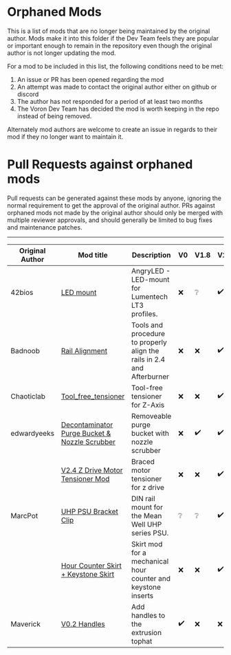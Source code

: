 # Orphaned Mods

This is a list of mods that are no longer being maintained by the original author. Mods make it into this folder if the Dev Team feels they are popular or important enough to remain in the repository even though the original author is not longer updating the mod.

For a mod to be included in this list, the following conditions need to be met:
1. An issue or PR has been opened regarding the mod
2. An attempt was made to contact the original author either on github or discord
3. The author has not responded for a period of at least two months
4. The Voron Dev Team has decided the mod is worth keeping in the repo instead of being removed.

Alternately mod authors are welcome to create an issue in regards to their mod if they no longer want to maintain it.

# Pull Requests against orphaned mods
Pull requests can be generated against these mods by anyone, ignoring the normal requirement to get the approval of the original author. PRs against orphaned mods not made by the original author should only be merged with multiple reviewer approvals, and should generally be limited to bug fixes and maintenance patches.

---

| Original Author | Mod title | Description | V0 | V1.8 | V2.4 | VSW | Trident |
| --- | --- | --- | --- | --- | --- | --- | --- |
| 42bios |[LED mount](./42bios/LED_mount)|AngryLED - LED-mount for Lumentech LT3 profiles. |:x:|:grey_question:|:heavy_check_mark:|:x:|
| Badnoob |[Rail Alignment](./Badnoob/Rail_Alignment)|Tools and procedure to properly align the rails in 2.4 and Afterburner|:x:|:x:|:heavy_check_mark:|:x:|
| Chaoticlab | [Tool_free_tensioner](./Chaoticlab/Tool_free_tensioner) | Tool-free tensioner for Z-Axis | :x: | :x: | :heavy_check_mark: | :x: |
|edwardyeeks |[Decontaminator Purge Bucket & Nozzle Scrubber](./edwardyeeks/Decontaminator_Purge_Bucket_&_Nozzle_Scrubber) |Removeable purge bucket with nozzle scrubber |:x: |:heavy_check_mark: |:heavy_check_mark: |:x:|
| |[V2.4 Z Drive Motor Tensioner Mod](edwardyeeks/V2.4_z_drive_motor_tensioner_mod) |Braced motor tensioner for z drive |:x: |:x: |:heavy_check_mark: |:x:|
|MarcPot |[UHP PSU Bracket Clip](./MarcPot/UHP_PSU_Bracket_Clip)|DIN rail mount for the Mean Well UHP series PSU. |:grey_question: |:grey_question: |:heavy_check_mark: |:x:|
| |[Hour Counter Skirt + Keystone Skirt](./MarcPot/Skirt_Mods)|Skirt mod for a mechanical hour counter and keystone inserts | :x: |:x: |:heavy_check_mark: |:x:|
|Maverick| [V0.2 Handles](./Maverick/V0.2_Handles) | Add handles to the extrusion tophat | :heavy_check_mark: | :x: | :x: |:x:| :x:|